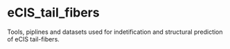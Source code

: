# eCIS_tail_fibers
Tools, piplines and datasets used for indetification and structural prediction of eCIS tail-fibers.
